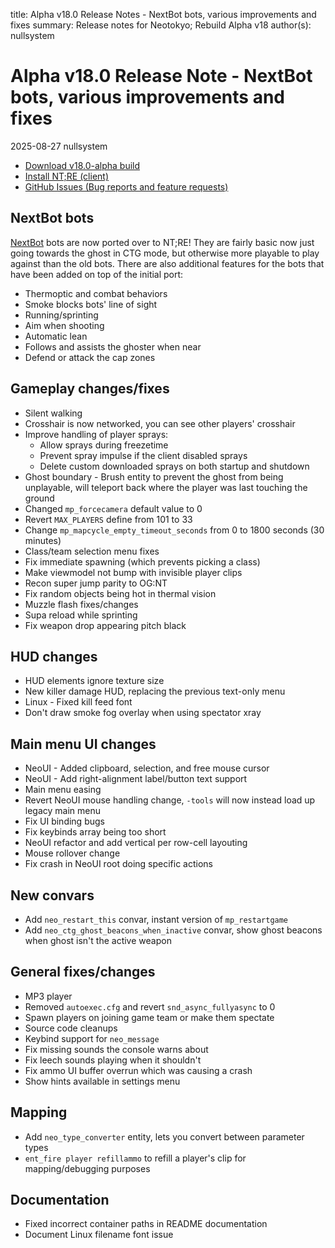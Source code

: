 title: Alpha v18.0 Release Notes - NextBot bots, various improvements and fixes
summary: Release notes for Neotokyo; Rebuild Alpha v18
author(s): nullsystem


# Alpha v18.0 Release Note - NextBot bots, various improvements and fixes
2025-08-27 nullsystem

* [Download v18.0-alpha build](https://github.com/NeotokyoRebuild/neo/releases/tag/v18.0-alpha)
* [Install NT;RE (client)](/guide/install/)
* [GitHub Issues (Bug reports and feature requests)](https://github.com/NeotokyoRebuild/neo/issues)

## NextBot bots
[NextBot](https://developer.valvesoftware.com/wiki/NextBot) bots are now ported over to NT;RE! 
They are fairly basic now just going towards the ghost in CTG mode, but otherwise
more playable to play against than the old bots.
There are also additional features for the bots that have been added on top of the initial port:

* Thermoptic and combat behaviors
* Smoke blocks bots' line of sight
* Running/sprinting
* Aim when shooting
* Automatic lean
* Follows and assists the ghoster when near
* Defend or attack the cap zones

## Gameplay changes/fixes
* Silent walking
* Crosshair is now networked, you can see other players' crosshair
* Improve handling of player sprays:
    * Allow sprays during freezetime
    * Prevent spray impulse if the client disabled sprays
    * Delete custom downloaded sprays on both startup and shutdown
* Ghost boundary - Brush entity to prevent the ghost from being unplayable, will teleport back where the player was last touching the ground
* Changed `mp_forcecamera` default value to 0
* Revert `MAX_PLAYERS` define from 101 to 33
* Change `mp_mapcycle_empty_timeout_seconds` from 0 to 1800 seconds (30 minutes)
* Class/team selection menu fixes
* Fix immediate spawning (which prevents picking a class)
* Make viewmodel not bump with invisible player clips
* Recon super jump parity to OG:NT
* Fix random objects being hot in thermal vision
* Muzzle flash fixes/changes
* Supa reload while sprinting
* Fix weapon drop appearing pitch black

## HUD changes
* HUD elements ignore texture size
* New killer damage HUD, replacing the previous text-only menu
* Linux - Fixed kill feed font
* Don't draw smoke fog overlay when using spectator xray

## Main menu UI changes
* NeoUI - Added clipboard, selection, and free mouse cursor
* NeoUI - Add right-alignment label/button text support
* Main menu easing
* Revert NeoUI mouse handling change, `-tools` will now instead load up legacy main menu
* Fix UI binding bugs
* Fix keybinds array being too short
* NeoUI refactor and add vertical per row-cell layouting
* Mouse rollover change
* Fix crash in NeoUI root doing specific actions

## New convars
* Add `neo_restart_this` convar, instant version of `mp_restartgame`
* Add `neo_ctg_ghost_beacons_when_inactive` convar, show ghost beacons when ghost isn't the active weapon

## General fixes/changes
* MP3 player
* Removed `autoexec.cfg` and revert `snd_async_fullyasync` to 0
* Spawn players on joining game team or make them spectate
* Source code cleanups
* Keybind support for `neo_message`
* Fix missing sounds the console warns about
* Fix leech sounds playing when it shouldn't
* Fix ammo UI buffer overrun which was causing a crash
* Show hints available in settings menu

## Mapping
* Add `neo_type_converter` entity, lets you convert between parameter types
* `ent_fire player refillammo` to refill a player's clip for mapping/debugging purposes

## Documentation
* Fixed incorrect container paths in README documentation
* Document Linux filename font issue

